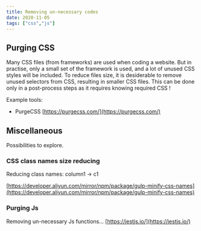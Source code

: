 ```yaml
---
title: Removing un-necessary codes
date: 2020-11-05
tags: ["css","js"]
---
```



## Purging CSS
Many CSS files (from frameworks) are used when coding a website. But in practise, only a small set of the framework is used, and a lot of unused CSS styles will be included. To reduce files size, it is desiderable to remove unused selectors from CSS, resulting in smaller CSS files. This can be done only in a post-process steps as it requires knowing required CSS !
<!--more-->


Example tools:
- PurgeCSS [https://purgecss.com/](https://purgecss.com/)

## Miscellaneous
Possibilities to explore.

### CSS class names size reducing
Reducing class names: column1 -> c1

[https://developer.aliyun.com/mirror/npm/package/gulp-minify-css-names](https://developer.aliyun.com/mirror/npm/package/gulp-minify-css-names)

### Purging Js
Removing un-necessary Js functions... [https://jestjs.io/](https://jestjs.io/)
